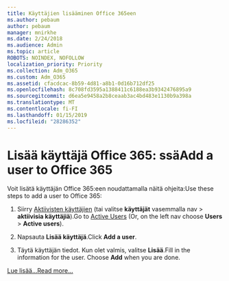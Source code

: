```yaml
---
title: Käyttäjien lisääminen Office 365een
ms.author: pebaum
author: pebaum
manager: mnirkhe
ms.date: 2/24/2018
ms.audience: Admin
ms.topic: article
ROBOTS: NOINDEX, NOFOLLOW
localization_priority: Priority
ms.collection: Adm_O365
ms.custom: Adm_O365
ms.assetid: cfacdcac-8b59-4d81-a8b1-0d16b712df25
ms.openlocfilehash: 8c708fd3595a1388411c6188ea3b9342476895a9
ms.sourcegitcommit: d6ea5e9458a2b8ceaab3ac4bd483e1130b9a398a
ms.translationtype: MT
ms.contentlocale: fi-FI
ms.lasthandoff: 01/15/2019
ms.locfileid: "28286352"
---
```

# <a name="add-a-user-to-office-365"></a><span data-ttu-id="4ea23-102">Lisää käyttäjä Office 365: ssä</span><span class="sxs-lookup"><span data-stu-id="4ea23-102">Add a user to Office 365</span></span>

<span data-ttu-id="4ea23-103">Voit lisätä käyttäjän Office 365:een noudattamalla näitä ohjeita:</span><span class="sxs-lookup"><span data-stu-id="4ea23-103">Use these steps to add a user to Office 365:</span></span>
  
1. <span data-ttu-id="4ea23-104">Siirry [Aktiivisten käyttäjien](https://support.office.com/article/https://portal.office.com/adminportal/home.aspx#/users) (tai valitse **käyttäjät** vasemmalla nav \> **aktiivisia käyttäjiä**).</span><span class="sxs-lookup"><span data-stu-id="4ea23-104">Go to [Active Users](https://support.office.com/article/https://portal.office.com/adminportal/home.aspx#/users) (Or, on the left nav choose **Users** \> **Active users**).</span></span>
    
2. <span data-ttu-id="4ea23-105">Napsauta **Lisää käyttäjä**.</span><span class="sxs-lookup"><span data-stu-id="4ea23-105">Click **Add a user**.</span></span>
    
3. <span data-ttu-id="4ea23-p101">Täytä käyttäjän tiedot. Kun olet valmis, valitse **Lisää**.</span><span class="sxs-lookup"><span data-stu-id="4ea23-p101">Fill in the information for the user. Choose **Add** when you are done.</span></span> 
    
[<span data-ttu-id="4ea23-108">Lue lisää...</span><span class="sxs-lookup"><span data-stu-id="4ea23-108">Read more...</span></span>](https://support.office.com/article/1970f7d6-03b5-442f-b385-5880b9c256ec)
  

